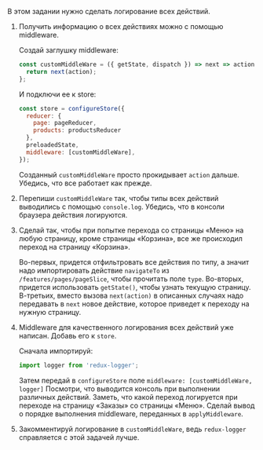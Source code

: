 В этом задании нужно сделать логирование всех действий.

1. Получить информацию о всех действиях можно с помощью middleware.

    Создай заглушку middleware:
    ```js
    const customMiddleWare = ({ getState, dispatch }) => next => action => {
      return next(action);
    };
    ```
    И подключи ее к store:
    ```js
    const store = configureStore({
      reducer: {
        page: pageReducer,
        products: productsReducer
      },
      preloadedState,
      middleware: [customMiddleWare],
    });
    ```
    Созданный `customMiddleWare` просто прокидывает `action` дальше. Убедись, что все работает как прежде.

2. Перепиши `customMiddleWare` так, чтобы типы всех действий выводились с помощью `console.log`.
Убедись, что в консоли браузера действия логируются.

3. Сделай так, чтобы при попытке перехода со страницы «Меню» на любую страницу, кроме страницы «Корзина»,
все же происходил переход на страницу «Корзина».
    
    Во-первых, придется отфильтровать все действия по типу, а значит надо импортировать действие `navigateTo` 
        из `/features/pages/pageSlice`, чтобы прочитать поле `type`.
    Во-вторых, придется использовать `getState()`, чтобы узнать текущую страницу.
    В-третьих, вместо вызова `next(action)` в описанных случаях надо передавать в `next` новое действие,
        которое приведет к переходу на нужную страницу.

4. Middleware для качественного логирования всех действий уже написан. Добавь его к `store`.
    
    Сначала импортируй:
    ```js
    import logger from 'redux-logger';
    ```
    Затем передай в `configureStore` поле `middleware: [customMiddleWare, logger]`
    Посмотри, что выводится консоль при выполнении различных действий.
    Заметь, что какой переход логируется при переходе на страницу «Заказы» со страницы «Меню».
    Сделай вывод о порядке выполнения middleware, переданных в `applyMiddleware`.

5. Закомментируй логирование в `customMiddleWare`, ведь `redux-logger` справляется с этой задачей лучше.

